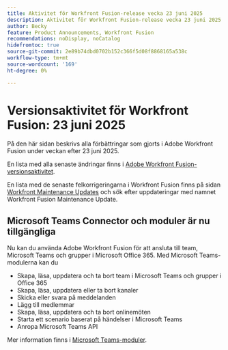 ```yaml
---
title: Aktivitet för Workfront Fusion-release vecka 23 juni 2025
description: Aktivitet för Workfront Fusion-release vecka 23 juni 2025
author: Becky
feature: Product Announcements, Workfront Fusion
recommendations: noDisplay, noCatalog
hidefromtoc: true
source-git-commit: 2e89b74dbd0702b152c366f5d08f8868165a538c
workflow-type: tm+mt
source-wordcount: '169'
ht-degree: 0%

---
```


# Versionsaktivitet för Workfront Fusion: 23 juni 2025

På den här sidan beskrivs alla förbättringar som gjorts i Adobe Workfront Fusion under veckan efter 23 juni 2025.

En lista med alla senaste ändringar finns i [Adobe Workfront Fusion-versionsaktivitet](/help/workfront-fusion/fusion-product-releases/fusion-release-activity.md).

En lista med de senaste felkorrigeringarna i Workfront Fusion finns på sidan [Workfront Maintenance Updates](https://experienceleague.adobe.com/sv/docs/workfront-known-issues/releases/current-updates) och sök efter uppdateringar med namnet Workfront Fusion Maintenance Update.

## Microsoft Teams Connector och moduler är nu tillgängliga

Nu kan du använda Adobe Workfront Fusion för att ansluta till team, Microsoft Teams och grupper i Microsoft Office 365. Med Microsoft Teams-modulerna kan du

* Skapa, läsa, uppdatera och ta bort team i Microsoft Teams och grupper i Office 365
* Skapa, läsa, uppdatera eller ta bort kanaler
* Skicka eller svara på meddelanden
* Lägg till medlemmar
* Skapa, läsa, uppdatera och ta bort onlinemöten
* Starta ett scenario baserat på händelser i Microsoft Teams
* Anropa Microsoft Teams API

Mer information finns i [Microsoft Teams-moduler](/help/workfront-fusion/references/apps-and-modules/third-party-connectors/microsoft-teams-modules.md).
